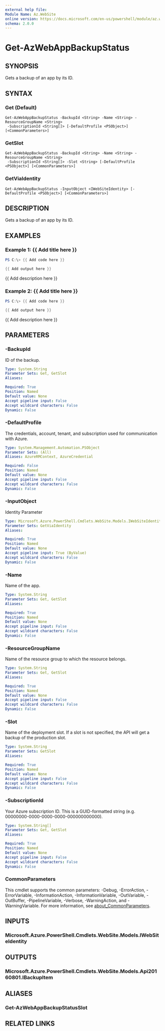 ```yaml
---
external help file:
Module Name: Az.WebSite
online version: https://docs.microsoft.com/en-us/powershell/module/az.website/get-azwebappbackupstatus
schema: 2.0.0
---
```


# Get-AzWebAppBackupStatus

## SYNOPSIS
Gets a backup of an app by its ID.

## SYNTAX

### Get (Default)
```
Get-AzWebAppBackupStatus -BackupId <String> -Name <String> -ResourceGroupName <String>
 -SubscriptionId <String[]> [-DefaultProfile <PSObject>] [<CommonParameters>]
```

### GetSlot
```
Get-AzWebAppBackupStatus -BackupId <String> -Name <String> -ResourceGroupName <String>
 -SubscriptionId <String[]> -Slot <String> [-DefaultProfile <PSObject>] [<CommonParameters>]
```

### GetViaIdentity
```
Get-AzWebAppBackupStatus -InputObject <IWebSiteIdentity> [-DefaultProfile <PSObject>] [<CommonParameters>]
```

## DESCRIPTION
Gets a backup of an app by its ID.

## EXAMPLES

### Example 1: {{ Add title here }}
```powershell
PS C:\> {{ Add code here }}

{{ Add output here }}
```

{{ Add description here }}

### Example 2: {{ Add title here }}
```powershell
PS C:\> {{ Add code here }}

{{ Add output here }}
```

{{ Add description here }}

## PARAMETERS

### -BackupId
ID of the backup.

```yaml
Type: System.String
Parameter Sets: Get, GetSlot
Aliases:

Required: True
Position: Named
Default value: None
Accept pipeline input: False
Accept wildcard characters: False
Dynamic: False
```

### -DefaultProfile
The credentials, account, tenant, and subscription used for communication with Azure.

```yaml
Type: System.Management.Automation.PSObject
Parameter Sets: (All)
Aliases: AzureRMContext, AzureCredential

Required: False
Position: Named
Default value: None
Accept pipeline input: False
Accept wildcard characters: False
Dynamic: False
```

### -InputObject
Identity Parameter

```yaml
Type: Microsoft.Azure.PowerShell.Cmdlets.WebSite.Models.IWebSiteIdentity
Parameter Sets: GetViaIdentity
Aliases:

Required: True
Position: Named
Default value: None
Accept pipeline input: True (ByValue)
Accept wildcard characters: False
Dynamic: False
```

### -Name
Name of the app.

```yaml
Type: System.String
Parameter Sets: Get, GetSlot
Aliases:

Required: True
Position: Named
Default value: None
Accept pipeline input: False
Accept wildcard characters: False
Dynamic: False
```

### -ResourceGroupName
Name of the resource group to which the resource belongs.

```yaml
Type: System.String
Parameter Sets: Get, GetSlot
Aliases:

Required: True
Position: Named
Default value: None
Accept pipeline input: False
Accept wildcard characters: False
Dynamic: False
```

### -Slot
Name of the deployment slot.
If a slot is not specified, the API will get a backup of the production slot.

```yaml
Type: System.String
Parameter Sets: GetSlot
Aliases:

Required: True
Position: Named
Default value: None
Accept pipeline input: False
Accept wildcard characters: False
Dynamic: False
```

### -SubscriptionId
Your Azure subscription ID.
This is a GUID-formatted string (e.g.
00000000-0000-0000-0000-000000000000).

```yaml
Type: System.String[]
Parameter Sets: Get, GetSlot
Aliases:

Required: True
Position: Named
Default value: None
Accept pipeline input: False
Accept wildcard characters: False
Dynamic: False
```

### CommonParameters
This cmdlet supports the common parameters: -Debug, -ErrorAction, -ErrorVariable, -InformationAction, -InformationVariable, -OutVariable, -OutBuffer, -PipelineVariable, -Verbose, -WarningAction, and -WarningVariable. For more information, see [about_CommonParameters](http://go.microsoft.com/fwlink/?LinkID=113216).

## INPUTS

### Microsoft.Azure.PowerShell.Cmdlets.WebSite.Models.IWebSiteIdentity

## OUTPUTS

### Microsoft.Azure.PowerShell.Cmdlets.WebSite.Models.Api20160801.IBackupItem

## ALIASES

### Get-AzWebAppBackupStatusSlot

## RELATED LINKS

